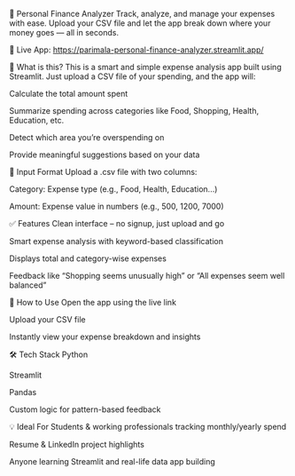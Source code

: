 🏦 Personal Finance Analyzer
Track, analyze, and manage your expenses with ease. Upload your CSV file and let the app break down where your money goes — all in seconds.

🔗 Live App: https://parimala-personal-finance-analyzer.streamlit.app/

📌 What is this?
This is a smart and simple expense analysis app built using Streamlit. Just upload a CSV file of your spending, and the app will:

Calculate the total amount spent

Summarize spending across categories like Food, Shopping, Health, Education, etc.

Detect which area you’re overspending on

Provide meaningful suggestions based on your data

🧾 Input Format
Upload a .csv file with two columns:

Category: Expense type (e.g., Food, Health, Education...)

Amount: Expense value in numbers (e.g., 500, 1200, 7000)

✅ Features
Clean interface – no signup, just upload and go

Smart expense analysis with keyword-based classification

Displays total and category-wise expenses

Feedback like “Shopping seems unusually high” or “All expenses seem well balanced”

🚀 How to Use
Open the app using the live link

Upload your CSV file

Instantly view your expense breakdown and insights

🛠️ Tech Stack
Python

Streamlit

Pandas

Custom logic for pattern-based feedback

💡 Ideal For
Students & working professionals tracking monthly/yearly spend

Resume & LinkedIn project highlights

Anyone learning Streamlit and real-life data app building

